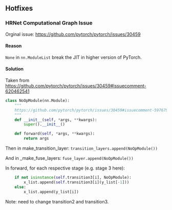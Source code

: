 ## Hotfixes

### HRNet Computational Graph Issue
Orginal issue: https://github.com/pytorch/pytorch/issues/30459

#### Reason

`None` in `nn.ModuleList` break the JIT in higher version of PyTorch. 

#### Solution

Taken from https://github.com/pytorch/pytorch/issues/30459#issuecomment-620462541

```python
class NoOpModule(nn.Module):
    """
    https://github.com/pytorch/pytorch/issues/30459#issuecomment-597679482
    """
    def __init__(self, *args, **kwargs):
        super().__init__()

    def forward(self, *args, **kwargs):
        return args
```

        
Then in make_transition_layer: `transition_layers.append(NoOpModule())`

And in _make_fuse_layers: `fuse_layer.append(NoOpModule())`

In forward, for each respective stage (e.g. stage 3 here):
```python
    if not isinstance(self.transition3[i], NoOpModule):
        x_list.append(self.transition3[i](y_list[-1]))
    else:
        x_list.append(y_list[i])
```

Note: need to change transition2 and transition3.